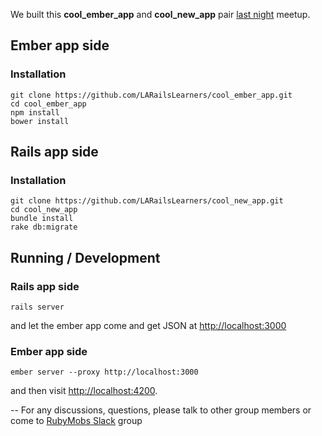 We built this **cool_ember_app** and **cool_new_app** pair [last night](http://www.meetup.com/LA-Eastside-Ruby-Rails-Study-Group/events/225887815/) meetup.

## Ember app side
### Installation

```
git clone https://github.com/LARailsLearners/cool_ember_app.git
cd cool_ember_app
npm install
bower install
```

## Rails app side
### Installation

```
git clone https://github.com/LARailsLearners/cool_new_app.git
cd cool_new_app
bundle install
rake db:migrate
```
## Running / Development
### Rails app side

```
rails server
```
and let the ember app come and get JSON at [http://localhost:3000](http://localhost:3000)
### Ember app side

```
ember server --proxy http://localhost:3000
```
and then visit [http://localhost:4200](http://localhost:4200).

--
For any discussions, questions, please talk to other group members or come to [RubyMobs Slack](https://rubymobs.slack.com) group
